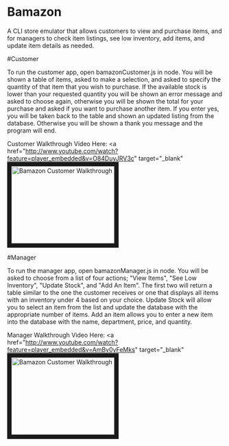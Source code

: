 # Bamazon

A CLI store emulator that allows customers to view and purchase items, and for managers to check item listings, see low inventory, add items, and update item details as needed.

#Customer

To run the customer app, open bamazonCustomer.js in node. You will be shown a table of items, asked to make a selection, and asked to specify the quantity of that item that you wish to purchase. If the available stock is lower than your requested quantity you will be shown an error message and asked to choose again, otherwise you will be shown the total for your purchase and asked if you want to purchase another item. If you enter yes, you will be taken back to the table and shown an updated listing from the database. Otherwise you will be shown a thank you message and the program will end.

Customer Walkthrough Video Here:
<a href="http://www.youtube.com/watch?feature=player_embedded&v=O84DuyJRV3c" target="_blank" <img src="http://img.youtube.com/vi/O84DuyJRV3c/0.jpg" alt="Bamazon Customer Walkthrough" width="240" height="180" border="10" /></a>

#Manager

To run the manager app, open bamazonManager.js in node. You will be asked to choose from a list of four actions; "View Items", "See Low Inventory", "Update Stock", and "Add An Item". The first two will return a table similar to the one the customer receives or one that displays all items with an inventory under 4 based on your choice. Update Stock will allow you to select an item from the list and update the database with the appropriate number of items. Add an item allows you to enter a new item into the database with the name, department, price, and quantity. 

Manager Walkthrough Video Here:
<a href="http://www.youtube.com/watch?feature=player_embedded&v=AmBy0yFeMks" target="_blank" <img src="http://img.youtube.com/vi/AmBy0yFeMks/0.jpg" alt="Bamazon Customer Walkthrough" width="240" height="180" border="10" /></a>